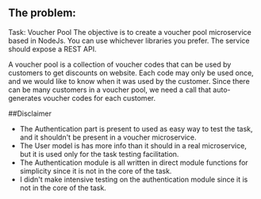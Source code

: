 ## The problem:
Task: Voucher Pool
The objective is to create a voucher pool microservice based in NodeJs. You can use whichever libraries you prefer. The service should expose a ​REST API​.

A voucher pool is a collection of voucher codes that can be used by customers to get discounts on website. Each code may only be used once, and we would like to know when it was used by the customer. Since there can be many customers in a voucher pool, we need a call that auto-generates voucher codes for each customer.

##Disclaimer
- The Authentication part is present to used as easy way to test the task, and it shouldn't be present in a voucher microservice.
- The User model is has more info than it should in a real microservice, but it is used only for the task testing facilitation.
- The Authentication module is all written in direct module functions for simplicity since it is not in the core of the task.
- I didn't make intensive testing on the authentication module since it is not in the core of the task.
